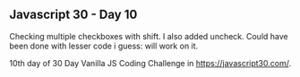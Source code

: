 ## Javascript 30 - Day 10
Checking multiple checkboxes with shift.
I also added uncheck. Could have been done with lesser code i guess: will work on it.

10th day of 30 Day Vanilla JS Coding Challenge in https://javascript30.com/.